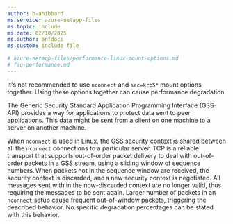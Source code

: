 ```yaml
---
author: b-ahibbard
ms.service: azure-netapp-files
ms.topic: include
ms.date: 02/10/2025
ms.author: anfdocs
ms.custom: include file

# azure-netapp-files/performance-linux-mount-options.md
# faq-performance.md
---
```


It's not recommended to use `nconnect` and `sec=krb5*` mount options together. Using these options together can cause performance degradation.

The Generic Security Standard Application Programming Interface (GSS-API) provides a way for applications to protect data sent to peer applications. This data might be sent from a client on one machine to a server on another machine.  

When `nconnect` is used in Linux, the GSS security context is shared between all the `nconnect` connections to a particular server. TCP is a reliable transport that supports out-of-order packet delivery to deal with out-of-order packets in a GSS stream, using a sliding window of sequence numbers. When packets not in the sequence window are received, the security context is discarded, and a new security context is negotiated. All messages sent with in the now-discarded context are no longer valid, thus requiring the messages to be sent again. Larger number of packets in an `nconnect` setup cause frequent out-of-window packets, triggering the described behavior. No specific degradation percentages can be stated with this behavior. 
 